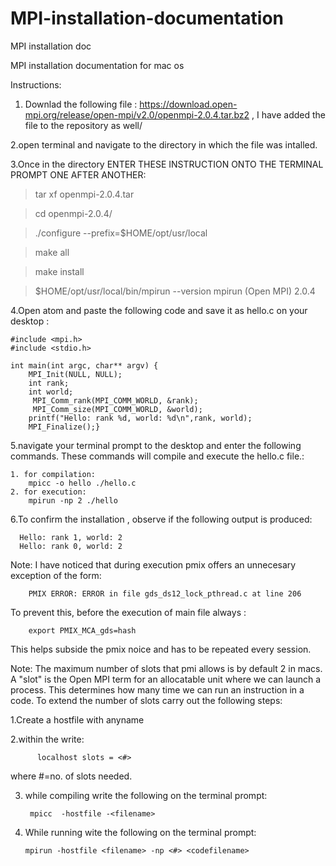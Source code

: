 # MPI-installation-documentation
MPI installation doc

MPI installation documentation for mac os

Instructions:
1. Downlad the following file : https://download.open-mpi.org/release/open-mpi/v2.0/openmpi-2.0.4.tar.bz2 , I have added the file to the repository as well/

2.open terminal and navigate to the directory in which the file was intalled.

3.Once in the directory ENTER THESE INSTRUCTION ONTO THE TERMINAL PROMPT ONE AFTER ANOTHER:

  > tar xf openmpi-2.0.4.tar
  
  > cd openmpi-2.0.4/
  
  > ./configure --prefix=$HOME/opt/usr/local
  
  > make all
  
  > make install
  
  > $HOME/opt/usr/local/bin/mpirun --version
  mpirun (Open MPI) 2.0.4
  
  
 4.Open atom and paste the following code and save it as hello.c on your desktop :
 
    #include <mpi.h>
    #include <stdio.h>

    int main(int argc, char** argv) {
        MPI_Init(NULL, NULL);
        int rank;
        int world;
         MPI_Comm_rank(MPI_COMM_WORLD, &rank);
         MPI_Comm_size(MPI_COMM_WORLD, &world);
        printf("Hello: rank %d, world: %d\n",rank, world);
        MPI_Finalize();}
        
  5.navigate your terminal prompt to the desktop and enter the following commands. These commands will compile and  execute the hello.c       file.:
  
    1. for compilation:
        mpicc -o hello ./hello.c
    2. for execution:
        mpirun -np 2 ./hello
        
   6.To confirm the installation , observe if the following output is produced:
   
      Hello: rank 1, world: 2
      Hello: rank 0, world: 2
      
 Note:
 I have noticed that during execution pmix offers an unnecesary exception of the form:
 
        PMIX ERROR: ERROR in file gds_ds12_lock_pthread.c at line 206
        
  To prevent this, before the execution of main file always :
        
        export PMIX_MCA_gds=hash
        
 This helps subside the pmix noice and has to be repeated every session.
 
 
Note:
The maximum number of slots that pmi allows is by default 2 in macs. A "slot" is the Open MPI term for an allocatable unit where we can
launch a process. This determines how many time we can run an instruction in a code.
To extend the number of slots carry out the following steps:

1.Create a hostfile with anyname 

2.within the write:

          localhost slots = <#>
          
where #=no. of slots needed.

3. while compiling write the  following on the terminal prompt:
        
        mpicc  -hostfile -<filename>
        
 4. While running wite the following on the terminal prompt:
            
            
        mpirun -hostfile <filename> -np <#> <codefilename>
            
            
            
          
 
